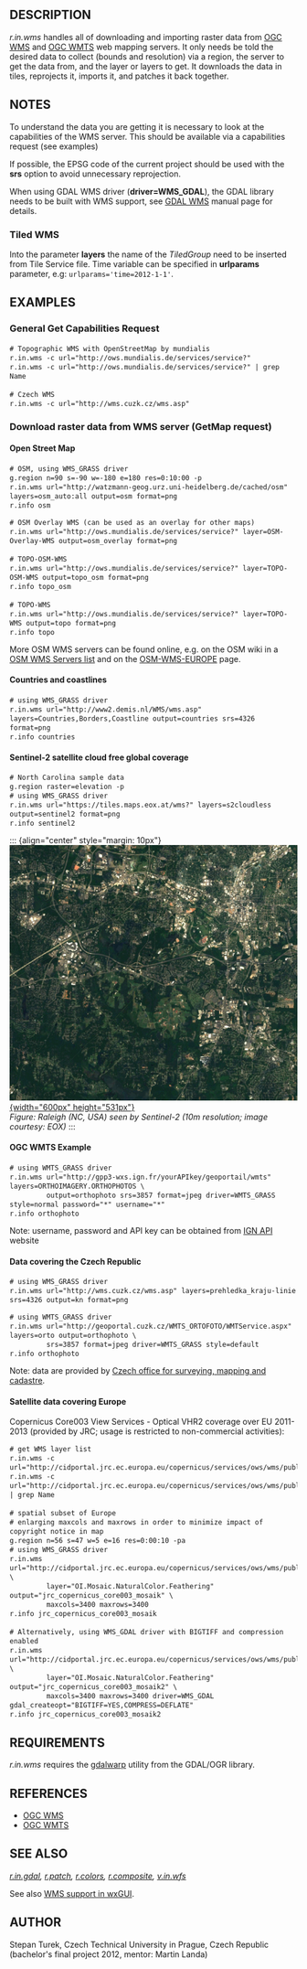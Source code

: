 ## DESCRIPTION

*r.in.wms* handles all of downloading and importing raster data from
[OGC WMS](http://www.opengeospatial.org/standards/wms) and [OGC
WMTS](http://www.opengeospatial.org/standards/wmts) web mapping servers.
It only needs be told the desired data to collect (bounds and
resolution) via a region, the server to get the data from, and the layer
or layers to get. It downloads the data in tiles, reprojects it, imports
it, and patches it back together.

## NOTES

To understand the data you are getting it is necessary to look at the
capabilities of the WMS server. This should be available via a
capabilities request (see examples)

If possible, the EPSG code of the current project should be used with
the **srs** option to avoid unnecessary reprojection.

When using GDAL WMS driver (**driver=WMS_GDAL**), the GDAL library needs
to be built with WMS support, see [GDAL
WMS](http://gdal.org/frmt_wms.html) manual page for details.

### Tiled WMS

Into the parameter **layers** the name of the *TiledGroup* need to be
inserted from Tile Service file. Time variable can be specified in
**urlparams** parameter, e.g: `urlparams='time=2012-1-1'`.

## EXAMPLES

### General Get Capabilities Request

```
# Topographic WMS with OpenStreetMap by mundialis
r.in.wms -c url="http://ows.mundialis.de/services/service?"
r.in.wms -c url="http://ows.mundialis.de/services/service?" | grep Name

# Czech WMS
r.in.wms -c url="http://wms.cuzk.cz/wms.asp"
```

### Download raster data from WMS server (GetMap request)

#### Open Street Map

```
# OSM, using WMS_GRASS driver
g.region n=90 s=-90 w=-180 e=180 res=0:10:00 -p
r.in.wms url="http://watzmann-geog.urz.uni-heidelberg.de/cached/osm" layers=osm_auto:all output=osm format=png
r.info osm
```

```
# OSM Overlay WMS (can be used as an overlay for other maps)
r.in.wms url="http://ows.mundialis.de/services/service?" layer=OSM-Overlay-WMS output=osm_overlay format=png

# TOPO-OSM-WMS
r.in.wms url="http://ows.mundialis.de/services/service?" layer=TOPO-OSM-WMS output=topo_osm format=png
r.info topo_osm

# TOPO-WMS
r.in.wms url="http://ows.mundialis.de/services/service?" layer=TOPO-WMS output=topo format=png
r.info topo
```

More OSM WMS servers can be found online, e.g. on the OSM wiki in a [OSM
WMS Servers
list](http://wiki.openstreetmap.org/wiki/WMS#Public_WMS_Servers) and on
the [OSM-WMS-EUROPE](http://wiki.openstreetmap.org/wiki/OSM-WMS-EUROPE)
page.

#### Countries and coastlines

```
# using WMS_GRASS driver
r.in.wms url="http://www2.demis.nl/WMS/wms.asp" layers=Countries,Borders,Coastline output=countries srs=4326 format=png
r.info countries
```

#### Sentinel-2 satellite cloud free global coverage

```
# North Carolina sample data
g.region raster=elevation -p
# using WMS_GRASS driver
r.in.wms url="https://tiles.maps.eox.at/wms?" layers=s2cloudless output=sentinel2 format=png
r.info sentinel2
```

::: {align="center" style="margin: 10px"}
[![](r_in_wms_sentinel2.jpg){width="600px"
height="531px"}](r_in_wms_sentinel2.jpg)\
*Figure: Raleigh (NC, USA) seen by Sentinel-2 (10m resolution; image
courtesy: EOX)*
:::

#### OGC WMTS Example

```
# using WMTS_GRASS driver
r.in.wms url="http://gpp3-wxs.ign.fr/yourAPIkey/geoportail/wmts" layers=ORTHOIMAGERY.ORTHOPHOTOS \
         output=orthophoto srs=3857 format=jpeg driver=WMTS_GRASS style=normal password="*" username="*"
r.info orthophoto
```

Note: username, password and API key can be obtained from [IGN
API](http://api.ign.fr/) website

#### Data covering the Czech Republic

```
# using WMS_GRASS driver
r.in.wms url="http://wms.cuzk.cz/wms.asp" layers=prehledka_kraju-linie srs=4326 output=kn format=png
```

```
# using WMTS_GRASS driver
r.in.wms url="http://geoportal.cuzk.cz/WMTS_ORTOFOTO/WMTService.aspx" layers=orto output=orthophoto \
         srs=3857 format=jpeg driver=WMTS_GRASS style=default
r.info orthophoto
```

Note: data are provided by [Czech office for surveying, mapping and
cadastre](https://cuzk.cz/en).

#### Satellite data covering Europe

Copernicus Core003 View Services - Optical VHR2 coverage over EU
2011-2013 (provided by JRC; usage is restricted to non-commercial
activities):

```
# get WMS layer list
r.in.wms -c url="http://cidportal.jrc.ec.europa.eu/copernicus/services/ows/wms/public/core003?"
r.in.wms -c url="http://cidportal.jrc.ec.europa.eu/copernicus/services/ows/wms/public/core003?" | grep Name

# spatial subset of Europe
# enlarging maxcols and maxrows in order to minimize impact of copyright notice in map
g.region n=56 s=47 w=5 e=16 res=0:00:10 -pa
# using WMS_GRASS driver
r.in.wms url="http://cidportal.jrc.ec.europa.eu/copernicus/services/ows/wms/public/core003?" \
         layer="OI.Mosaic.NaturalColor.Feathering" output="jrc_copernicus_core003_mosaik" \
         maxcols=3400 maxrows=3400
r.info jrc_copernicus_core003_mosaik

# Alternatively, using WMS_GDAL driver with BIGTIFF and compression enabled
r.in.wms url="http://cidportal.jrc.ec.europa.eu/copernicus/services/ows/wms/public/core003?" \
         layer="OI.Mosaic.NaturalColor.Feathering" output="jrc_copernicus_core003_mosaik2" \
         maxcols=3400 maxrows=3400 driver=WMS_GDAL gdal_createopt="BIGTIFF=YES,COMPRESS=DEFLATE"
r.info jrc_copernicus_core003_mosaik2

```

## REQUIREMENTS

*r.in.wms* requires the [gdalwarp](https://gdal.org/gdalwarp.html)
utility from the GDAL/OGR library.

## REFERENCES

-   [OGC WMS](http://www.opengeospatial.org/standards/wms)
-   [OGC WMTS](http://www.opengeospatial.org/standards/wmts)

## SEE ALSO

*[r.in.gdal](r.in.gdal.html), [r.patch](r.patch.html),
[r.colors](r.colors.html), [r.composite](r.composite.html),
[v.in.wfs](v.in.wfs.html)*

See also [WMS support in
wxGUI](https://grasswiki.osgeo.org/wiki/WxGUI/Video_tutorials#Add_web_service_layer).

## AUTHOR

Stepan Turek, Czech Technical University in Prague, Czech Republic\
(bachelor\'s final project 2012, mentor: Martin Landa)
